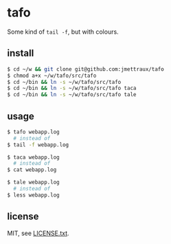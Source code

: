 
# tafo

Some kind of `tail -f`, but with colours.


## install

```sh
$ cd ~/w && git clone git@github.com:jmettraux/tafo
$ chmod a+x ~/w/tafo/src/tafo
$ cd ~/bin && ln -s ~/w/tafo/src/tafo
$ cd ~/bin && ln -s ~/w/tafo/src/tafo taca
$ cd ~/bin && ln -s ~/w/tafo/src/tafo tale
```

## usage

```sh
$ tafo webapp.log
  # instead of
$ tail -f webapp.log

$ taca webapp.log
  # instead of
$ cat webapp.log

$ tale webapp.log
  # instead of
$ less webapp.log
```


## license

MIT, see [LICENSE.txt](LICENSE.txt).

